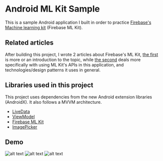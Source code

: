 # Android ML Kit Sample

This is a sample Android application I built in order to practice [Firebase's Machine learning kit](https://firebase.google.com/products/ml-kit/) (Firebase ML Kit).

## Related articles
After building this project, I wrote 2 articles about Firebase's ML Kit, [the first](https://proandroiddev.com/firebase-machine-learning-kit-101-738baea0253f) is more or an introduction to the topic, while [the second]() deals more specifically with using ML Kit's APIs in this application, and technologies/design patterns it uses in general.


## Libraries used in this project
This project uses dependencies from the new Android extension libraries (AndroidX). It also follows a MVVM architecture.
- [LiveData](https://developer.android.com/topic/libraries/architecture/livedata)
- [ViewModel](https://developer.android.com/topic/libraries/architecture/viewmodel)
- [Firebase ML Kit](https://firebase.google.com/docs/ml-kit/)
- [ImagePicker](https://github.com/esafirm/android-image-picker)


## Demo
![alt text](https://github.com/husaynhakeem/Android-ML-Kit-Sample/blob/master/app/art/barcode.png)
![alt text](https://github.com/husaynhakeem/Android-ML-Kit-Sample/blob/master/app/art/faces.png)
![alt text](https://github.com/husaynhakeem/Android-ML-Kit-Sample/blob/master/app/art/labels.png)
